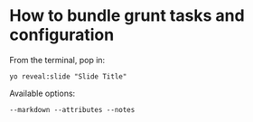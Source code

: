 
# How to bundle grunt tasks and configuration

From the terminal, pop in:

  ```yo reveal:slide "Slide Title"```

Available options:

 ```--markdown --attributes --notes```
